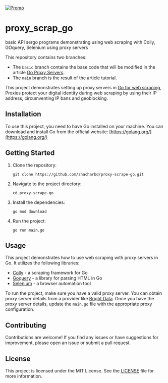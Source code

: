 [![Promo](https://brightdata.com/static/github_promo_15.png?md5=105367-daeb786e)](https://brightdata.com/?promo=github15) 

# proxy_scrap_go
basic  API sergo programs demonstrating using web scraping with Colly, GOquery, Selenium using proxy servers

This repository contains two branches:
- The `basic` branch contains the base code that will be modified in the article [Go Proxy Servers](https://brightdata.com/blog/how-tos/go-proxy-servers).
- The `main` branch is the result of the article tutorial.

This project demonstrates setting up proxy servers in [Go for web scraping](https://brightdata.com/blog/how-tos/go-proxy-servers), Proxies protect your digital identity during web scraping by using their IP address, circumventing IP bans and geoblocking.

## Installation
To use this project, you need to have Go installed on your machine. You can download and install Go from the official website: [https://golang.org/](https://golang.org/)

## Getting Started
1. Clone the repository:

    ```shell
    git clone https://github.com/shacharbd/proxy-scrape-go.git
    ```
2. Navigate to the project directory:

    ```shell
    cd proxy-scrape-go
    ```
3. Install the dependencies:

    ```shell
    go mod download
    ```
4. Run the project:

    ```shell
    go run main.go
    ```
## Usage
This project demonstrates how to use web scraping with proxy servers in Go. It utilizes the following libraries:
- [Colly](https://github.com/gocolly/colly) - a scraping framework for Go
- [Goquery](https://github.com/PuerkitoBio/goquery) - a library for parsing HTML in Go
- [Selenium](https://github.com/tebeka/selenium) - a browser automation tool

To run the project, make sure you have a valid proxy server. You can obtain proxy server details from a provider like [Bright Data](https://brightdata.com/). Once you have the proxy server details, update the `main.go` file with the appropriate proxy configuration.

## Contributing
Contributions are welcome! If you find any issues or have suggestions for improvement, please open an issue or submit a pull request.

## License
This project is licensed under the MIT License. See the [LICENSE](LICENSE) file for more information.
